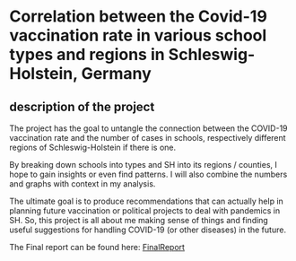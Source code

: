 # Correlation between the Covid-19 vaccination rate in various school types and regions in Schleswig-Holstein, Germany

## description of the project

The project has the goal to untangle the connection between the COVID-19 vaccination rate and the number of cases in schools, respectively different regions of Schleswig-Holstein if there is one. 

By breaking down schools into types and SH into its regions / counties, I hope to gain insights or even find patterns. 
I will also combine the numbers and graphs with context in my analysis. 

The ultimate goal is to produce recommendations that can actually help in planning future vaccination or political projects to deal with pandemics in SH. 
So, this project is all about me making sense of things and finding useful suggestions for handling COVID-19 (or other diseases) in the future.

The Final report can be found here: [FinalReport]

[FinalReport]: https://github.com/JanBaumgart/Jan_MADE/blob/main/project/report.pdf
